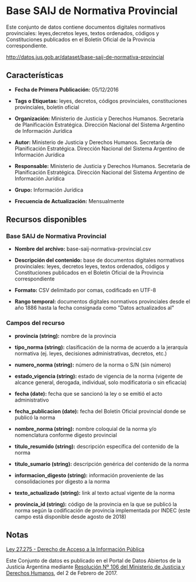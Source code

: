 # Base SAIJ de Normativa Provincial

Este conjunto de datos contiene documentos digitales normativos provinciales: leyes,decretos leyes, textos ordenados, códigos y Constituciones publicados en el Boletín Oficial de la Provincia correspondiente.

http://datos.jus.gob.ar/dataset/base-saij-de-normativa-provincial

Características
---------------

- **Fecha de Primera Publicación:** 05/12/2016

- **Tags o Etiquetas:** leyes, decretos, códigos provinciales, constituciones provinciales, boletín oficial

- **Organización:** Ministerio de Justicia y Derechos Humanos. Secretaría de Planificación Estratégica. Dirección Nacional del Sistema Argentino de Información Jurídica

- **Autor:** Ministerio de Justicia y Derechos Humanos. Secretaría de Planificación Estratégica. Dirección Nacional del Sistema Argentino de Información Jurídica

- **Responsable:** Ministerio de Justicia y Derechos Humanos. Secretaría de Planificación Estratégica. Dirección Nacional del Sistema Argentino de Información Jurídica

- **Grupo:** Información Jurídica

- **Frecuencia de Actualización:** Mensualmente

Recursos disponibles
--------------------

### Base SAIJ de Normativa Provincial

- **Nombre del archivo:** base-saij-normativa-provincial.csv

- **Descripción del contenido:** base de documentos digitales normativos provinciales: leyes, decretos leyes, textos ordenados, códigos y Constituciones publicados en el Boletín Oficial de la Provincia correspondiente

- **Formato:** CSV delimitado por comas, codificado en UTF-8

- **Rango temporal:** documentos digitales normativos provinciales desde el año 1886 hasta la fecha consignada como "Datos actualizados al"

### Campos del recurso

- **provincia (string):** nombre de la provincia

- **tipo_norma (string):** clasificación de la norma de acuerdo a la jerarquía normativa (ej. leyes, decisiones administrativas, decretos, etc.)

- **numero_norma (string):** número de la norma o S/N (sin número)

- **estado_vigencia (string):** estado de vigencia de la norma (vigente de alcance general, derogada, individual, solo modificatoria o sin eficacia)

- **fecha (date):** fecha que se sancionó la ley o se emitió el acto administrativo

- **fecha_publicacion (date):** fecha del Boletín Oficial provincial donde se publicó la norma

- **nombre_norma (string):** nombre coloquial de la norma y/o nomenclatura conforme digesto provincial

- **titulo_resumido (string):** descripción específica del contenido de la norma

- **titulo_sumario (string):** descripción genérica del contenido de la norma

- **informacion_digesto (string):** información proveniente de las consolidaciones por digesto a la norma

- **texto_actualizado (string):** link al texto actual vigente de la norma

- **provincia_id (string):** código de la provincia en la que se publicó la norma según la codificación de provincia implementada por INDEC (este campo está disponible desde agosto de 2018)

Notas
-----

[Ley 27.275 - Derecho de Acceso a la Información Pública]( http://servicios.infoleg.gob.ar/infolegInternet/anexos/265000-269999/265949/norma.htm)

Este Conjunto de datos es publicado en el Portal de Datos Abiertos de la Justicia Argentina mediante [Resolución Nº 106 del Ministerio de Justicia y Derechos Humanos](http://datos.jus.gob.ar/resoluciones/RESOL-2017-106-APN-MJ.pdf), del 2 de Febrero de 2017.
